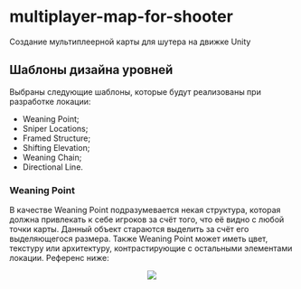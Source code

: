 # multiplayer-map-for-shooter
Создание мультиплеерной карты для шутера на движке Unity
## Шаблоны дизайна уровней
Выбраны следующие шаблоны, которые будут реализованы при разработке локации: 
- Weaning Point;
- Sniper Locations;
- Framed Structure;
- Shifting Elevation;
- Weaning Chain;
- Directional Line.

### Weaning Point
В качестве Weaning Point подразумевается некая структура, которая должна привлекать к себе игроков за счёт того, что её видно с любой точки карты. Данный объект стараются выделить за счёт его выделяющегося размера. Также Weaning Point может иметь цвет, текстуру или архитектуру, контрастирующие с остальными элементами локации. Референс ниже:
<p align="center">
  <img src="https://github.com/Den1sovDm1triy/multiplayer-map-for-shooter/main/PicturesForReadme/Exmpl_1.png"/>
</p>
